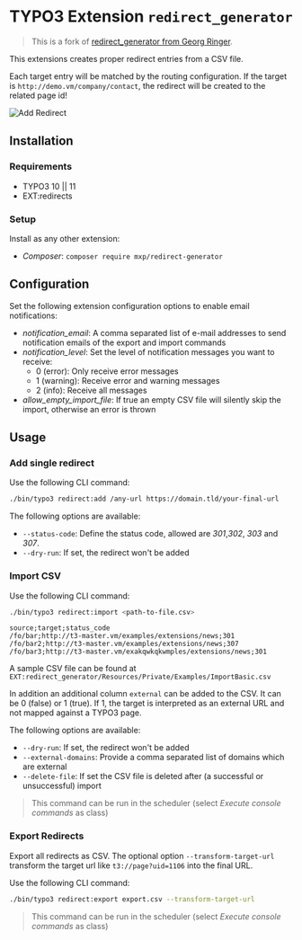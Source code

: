 # TYPO3 Extension `redirect_generator`

> This is a fork of [redirect_generator from Georg Ringer](https://github.com/georgringer/redirect_generator).

This extensions creates proper redirect entries from a CSV file.

Each target entry will be matched by the routing configuration. If the target is `http://demo.vm/company/contact`, the redirect will be created to the related page id!

![Add Redirect](Resources/Public/Screenshots/redirect-add.png)

## Installation

### Requirements

* TYPO3 10 || 11
* EXT:redirects

### Setup

Install as any other extension:

* *Composer*: `composer require mxp/redirect-generator`

## Configuration

Set the following extension configuration options to enable email notifications:

* *notification_email*: A comma separated list of e-mail addresses to send notification emails of the export and import commands
* *notification_level*: Set the level of notification messages you want to receive:
  * 0 (error): Only receive error messages
  * 1 (warning): Receive error and warning messages
  * 2 (info): Receive all messages
* *allow_empty_import_file*: If true an empty CSV file will silently skip the import, otherwise an error is thrown

## Usage

### Add single redirect

Use the following CLI command:

```bash
./bin/typo3 redirect:add /any-url https://domain.tld/your-final-url
```

The following options are available:

* `--status-code`: Define the status code, allowed are *301*,*302*, *303* and *307*.
* `--dry-run`: If set, the redirect won't be added

### Import CSV

Use the following CLI command:

```bash
./bin/typo3 redirect:import <path-to-file.csv>
```

````csv
source;target;status_code
/fo/bar;http://t3-master.vm/examples/extensions/news;301
/fo/bar2;http://t3-master.vm/examples/extensions/news;307
/fo/bar3;http://t3-master.vm/exakqwkqkwmples/extensions/news;301
````

A sample CSV file can be found at `EXT:redirect_generator/Resources/Private/Examples/ImportBasic.csv`

In addition an additional column `external` can be added to the CSV. It can be 0 (false) or 1 (true). If 1, the target is interpreted as an external URL and not mapped against a TYPO3 page.

The following options are available:

* `--dry-run`: If set, the redirect won't be added
* `--external-domains`: Provide a comma separated list of domains which are external
* `--delete-file`: If set the CSV file is deleted after (a successful or unsuccessful) import

> This command can be run in the scheduler (select *Execute console commands* as class)

### Export Redirects

Export all redirects as CSV.
The optional option `--transform-target-url` transform the target url like `t3://page?uid=1106` into the final URL.

Use the following CLI command:

```bash
./bin/typo3 redirect:export export.csv --transform-target-url
```

> This command can be run in the scheduler (select *Execute console commands* as class)
